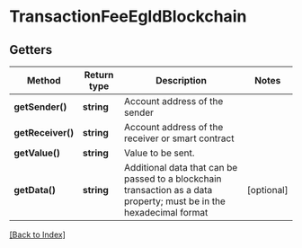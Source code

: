 # TransactionFeeEgldBlockchain

## Getters

Method | Return type | Description | Notes
------------ | ------------- | ------------- | -------------
**getSender()** | **string** | Account address of the sender |
**getReceiver()** | **string** | Account address of the receiver or smart contract |
**getValue()** | **string** | Value to be sent. |
**getData()** | **string** | Additional data that can be passed to a blockchain transaction as a data property; must be in the hexadecimal format | [optional]

[[Back to Index]](../index.md)
